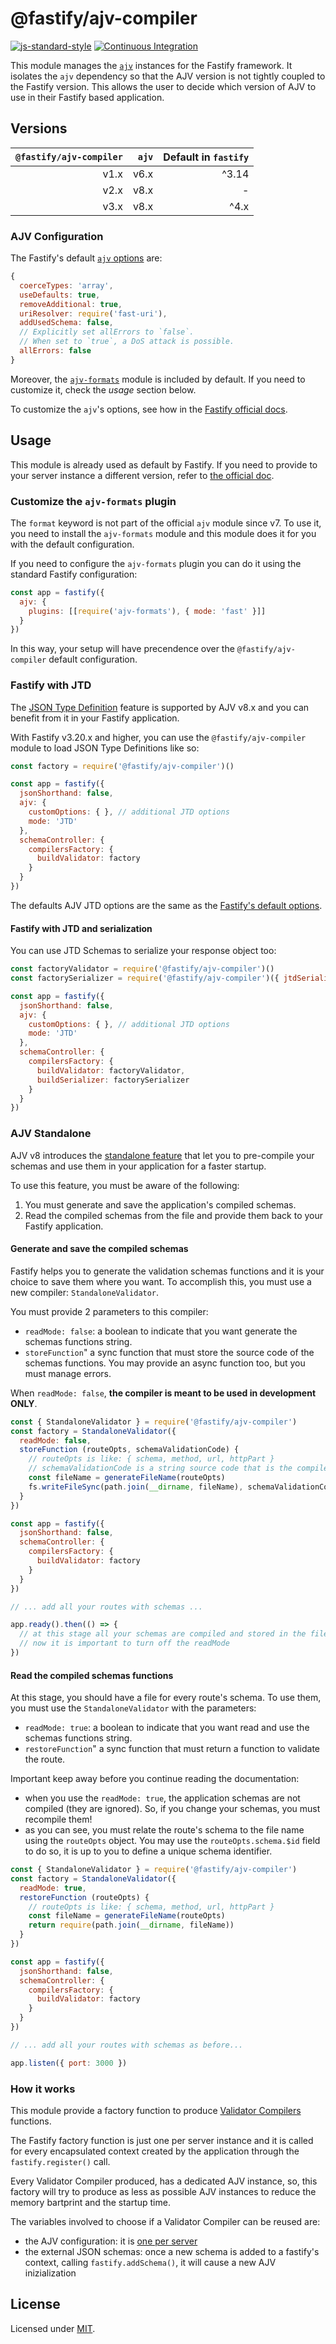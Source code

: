 # @fastify/ajv-compiler

[![js-standard-style](https://img.shields.io/badge/code%20style-standard-brightgreen.svg?style=flat)](http://standardjs.com/)
[![Continuous Integration](https://github.com/fastify/ajv-compiler/workflows/Continuous%20Integration/badge.svg)](https://github.com/fastify/ajv-compiler/actions/workflows/ci.yml)

This module manages the [`ajv`](https://www.npmjs.com/package/ajv) instances for the Fastify framework.
It isolates the `ajv` dependency so that the AJV version is not tightly coupled to the Fastify version.
This allows the user to decide which version of AJV to use in their Fastify based application.


## Versions

| `@fastify/ajv-compiler` | `ajv` | Default in `fastify` |
|------------------------:|------:|---------------------:|
|                    v1.x |  v6.x |                ^3.14 |
|                    v2.x |  v8.x |                    - |
|                    v3.x |  v8.x |                 ^4.x |


### AJV Configuration

The Fastify's default [`ajv` options](https://github.com/ajv-validator/ajv/tree/v6#options) are:

```js
{
  coerceTypes: 'array',
  useDefaults: true,
  removeAdditional: true,
  uriResolver: require('fast-uri'),
  addUsedSchema: false,
  // Explicitly set allErrors to `false`.
  // When set to `true`, a DoS attack is possible.
  allErrors: false
}
```

Moreover, the [`ajv-formats`](https://www.npmjs.com/package/ajv-formats) module is included by default.
If you need to customize it, check the _usage_ section below.

To customize the `ajv`'s options, see how in the [Fastify official docs](https://www.fastify.io/docs/latest/Reference/Server/#ajv).


## Usage

This module is already used as default by Fastify. 
If you need to provide to your server instance a different version, refer to [the official doc](https://www.fastify.io/docs/latest/Reference/Server/#schemacontroller).

### Customize the `ajv-formats` plugin

The `format` keyword is not part of the official `ajv` module since v7. To use it, you need to install the `ajv-formats` module and this module
does it for you with the default configuration.

If you need to configure the `ajv-formats` plugin you can do it using the standard Fastify configuration:

```js
const app = fastify({
  ajv: {
    plugins: [[require('ajv-formats'), { mode: 'fast' }]]
  }
})
```

In this way, your setup will have precendence over the `@fastify/ajv-compiler` default configuration.

### Fastify with JTD

The [JSON Type Definition](https://jsontypedef.com/) feature is supported by AJV v8.x and you can benefit from it in your Fastify application.

With Fastify v3.20.x and higher, you can use the `@fastify/ajv-compiler` module to load JSON Type Definitions like so:

```js
const factory = require('@fastify/ajv-compiler')()

const app = fastify({
  jsonShorthand: false,
  ajv: {
    customOptions: { }, // additional JTD options
    mode: 'JTD'
  },
  schemaController: {
    compilersFactory: {
      buildValidator: factory
    }
  }
})
```

The defaults AJV JTD options are the same as the [Fastify's default options](#AJV-Configuration).

#### Fastify with JTD and serialization

You can use JTD Schemas to serialize your response object too:

```js
const factoryValidator = require('@fastify/ajv-compiler')()
const factorySerializer = require('@fastify/ajv-compiler')({ jtdSerializer: true })

const app = fastify({
  jsonShorthand: false,
  ajv: {
    customOptions: { }, // additional JTD options
    mode: 'JTD'
  },
  schemaController: {
    compilersFactory: {
      buildValidator: factoryValidator,
      buildSerializer: factorySerializer
    }
  }
})
```


### AJV Standalone

AJV v8 introduces the [standalone feature](https://ajv.js.org/standalone.html) that let you to pre-compile your schemas and use them in your application for a faster startup.

To use this feature, you must be aware of the following:

1. You must generate and save the application's compiled schemas.
2. Read the compiled schemas from the file and provide them back to your Fastify application.


#### Generate and save the compiled schemas

Fastify helps you to generate the validation schemas functions and it is your choice to save them where you want.
To accomplish this, you must use a new compiler: `StandaloneValidator`.

You must provide 2 parameters to this compiler:

- `readMode: false`: a boolean to indicate that you want generate the schemas functions string.
- `storeFunction`" a sync function that must store the source code of the schemas functions. You may provide an async function too, but you must manage errors.

When `readMode: false`, **the compiler is meant to be used in development ONLY**.


```js
const { StandaloneValidator } = require('@fastify/ajv-compiler')
const factory = StandaloneValidator({
  readMode: false,
  storeFunction (routeOpts, schemaValidationCode) {
    // routeOpts is like: { schema, method, url, httpPart }
    // schemaValidationCode is a string source code that is the compiled schema function
    const fileName = generateFileName(routeOpts)
    fs.writeFileSync(path.join(__dirname, fileName), schemaValidationCode)
  }
})

const app = fastify({
  jsonShorthand: false,
  schemaController: {
    compilersFactory: {
      buildValidator: factory
    }
  }
})

// ... add all your routes with schemas ...

app.ready().then(() => {
  // at this stage all your schemas are compiled and stored in the file system
  // now it is important to turn off the readMode
})
```

#### Read the compiled schemas functions

At this stage, you should have a file for every route's schema.
To use them, you must use the `StandaloneValidator` with the parameters:

- `readMode: true`: a boolean to indicate that you want read and use the schemas functions string.
- `restoreFunction`" a sync function that must return a function to validate the route.

Important keep away before you continue reading the documentation:

- when you use the `readMode: true`, the application schemas are not compiled (they are ignored). So, if you change your schemas, you must recompile them!
- as you can see, you must relate the route's schema to the file name using the `routeOpts` object. You may use the `routeOpts.schema.$id` field to do so, it is up to you to define a unique schema identifier.

```js
const { StandaloneValidator } = require('@fastify/ajv-compiler')
const factory = StandaloneValidator({
  readMode: true,
  restoreFunction (routeOpts) {
    // routeOpts is like: { schema, method, url, httpPart }
    const fileName = generateFileName(routeOpts)
    return require(path.join(__dirname, fileName))
  }
})

const app = fastify({
  jsonShorthand: false,
  schemaController: {
    compilersFactory: {
      buildValidator: factory
    }
  }
})

// ... add all your routes with schemas as before...

app.listen({ port: 3000 })
```

### How it works

This module provide a factory function to produce [Validator Compilers](https://www.fastify.io/docs/latest/Reference/Server/#validatorcompiler) functions.

The Fastify factory function is just one per server instance and it is called for every encapsulated context created by the application through the `fastify.register()` call.

Every Validator Compiler produced, has a dedicated AJV instance, so, this factory will try to produce as less as possible AJV instances to reduce the memory bartprint and the startup time.

The variables involved to choose if a Validator Compiler can be reused are:

- the AJV configuration: it is [one per server](https://www.fastify.io/docs/latest/Reference/Server/#ajv)
- the external JSON schemas: once a new schema is added to a fastify's context, calling `fastify.addSchema()`, it will cause a new AJV inizialization


## License

Licensed under [MIT](./LICENSE).
